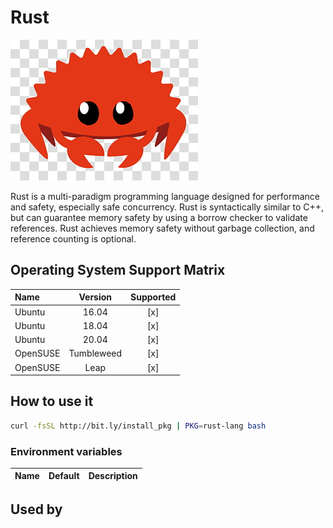 # Rust

![Logo](../../docs/img/rust-lang.jpg)

Rust is a multi-paradigm programming language designed for performance
and safety, especially safe concurrency. Rust is syntactically similar
to C++, but can guarantee memory safety by using a borrow checker to
validate references. Rust achieves memory safety without garbage
collection, and reference counting is optional.

## Operating System Support Matrix

| Name     |  Version   | Supported |
| :------- | :--------: | :-------: |
| Ubuntu   |   16.04    |    [x]    |
| Ubuntu   |   18.04    |    [x]    |
| Ubuntu   |   20.04    |    [x]    |
| OpenSUSE | Tumbleweed |    [x]    |
| OpenSUSE |    Leap    |    [x]    |

## How to use it

```bash
curl -fsSL http://bit.ly/install_pkg | PKG=rust-lang bash
```

### Environment variables

| Name | Default | Description |
| :--- | :------ | :---------- |

## Used by
